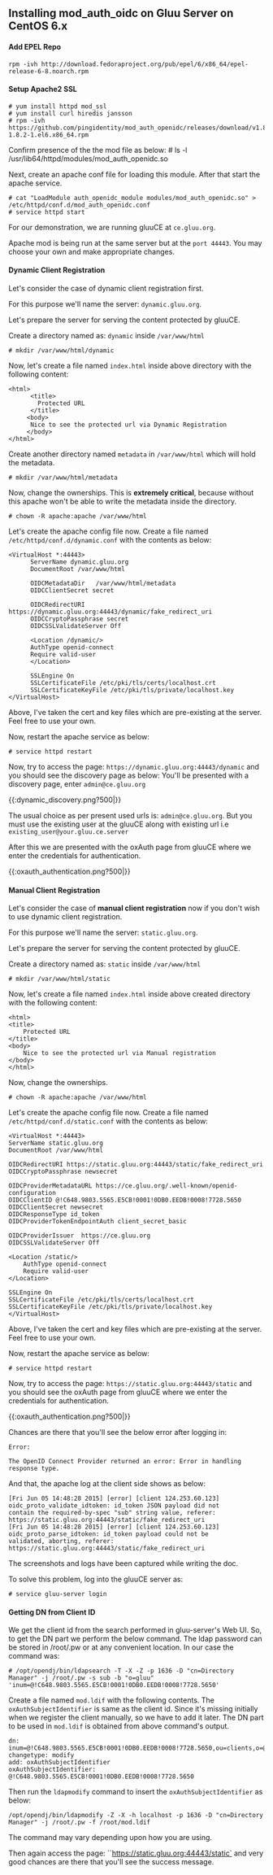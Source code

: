## Installing mod_auth_oidc on Gluu Server on CentOS 6.x

#### Add EPEL Repo
`rpm -ivh http://download.fedoraproject.org/pub/epel/6/x86_64/epel-release-6-8.noarch.rpm`

#### Setup Apache2 SSL

    # yum install httpd mod_ssl
    # yum install curl hiredis jansson
    # rpm -ivh https://github.com/pingidentity/mod_auth_openidc/releases/download/v1.8.2/mod_auth_openidc-1.8.2-1.el6.x86_64.rpm

Confirm presence of the the mod file as below:
    # ls -l /usr/lib64/httpd/modules/mod_auth_openidc.so 

Next, create an apache conf file for loading this module. After that start the apache service.

    # cat "LoadModule auth_openidc_module modules/mod_auth_openidc.so" > /etc/httpd/conf.d/mod_auth_openidc.conf
    # service httpd start

For our demonstration, we are running gluuCE at `ce.gluu.org`.
 
Apache mod is being run at the same server but at the `port 44443`.
You may choose your own and make appropriate changes.

#### Dynamic Client Registration

Let's consider the case of dynamic client registration first.

For this purpose we'll name the server: `dynamic.gluu.org`.

Let's prepare the server for serving the content protected by gluuCE.

Create a directory named as: `dynamic` inside `/var/www/html`

    # mkdir /var/www/html/dynamic

Now, let's create a file named `index.html` inside above directory with the following content:

    <html>
	      <title>
		    Protected URL
	      </title>
	     <body>
		  Nice to see the protected url via Dynamic Registration
	     </body>
    </html>

Create another directory named `metadata` in `/var/www/html` which will hold the metadata.

    # mkdir /var/www/html/metadata

Now, change the ownerships. This is **extremely critical**, because without this apache won't be able to write the metadata inside the directory.

    # chown -R apache:apache /var/www/html

Let's create the apache config file now.
Create a file named `/etc/httpd/conf.d/dynamic.conf` with the contents as below:

    <VirtualHost *:44443>
	      ServerName dynamic.gluu.org
	      DocumentRoot /var/www/html

	      OIDCMetadataDir	/var/www/html/metadata
	      OIDCClientSecret secret
	
	      OIDCRedirectURI https://dynamic.gluu.org:44443/dynamic/fake_redirect_uri
	      OIDCCryptoPassphrase secret
	      OIDCSSLValidateServer Off
	
	      <Location /dynamic/>
   		  AuthType openid-connect
   		  Require valid-user
	      </Location>

	      SSLEngine On
	      SSLCertificateFile /etc/pki/tls/certs/localhost.crt
	      SSLCertificateKeyFile /etc/pki/tls/private/localhost.key
    </VirtualHost>

Above, I've taken the cert and key files which are pre-existing at the server.
Feel free to use your own.

Now, restart the apache service as below:

    # service httpd restart

Now, try to access the page: `https://dynamic.gluu.org:44443/dynamic` and you should see the discovery page as below: You'll be presented with a discovery page, enter `admin@ce.gluu.org`

{{:dynamic_discovery.png?500|}}


The usual choice as per present used urls is: `admin@ce.gluu.org`. But you must use the existing user at the gluuCE along with existing url i.e `existing_user@your.gluu.ce.server`

After this we are presented with the oxAuth page from gluuCE where we enter the credentials for authentication.

{{:oxauth_authentication.png?500|}}

#### Manual Client Registration

Let's consider the case of **manual client registration** now if you don't wish to use dynamic client registration.

For this purpose we'll name the server: `static.gluu.org`.

Let's prepare the server for serving the content protected by gluuCE.

Create a directory named as: `static` inside `/var/www/html`

    # mkdir /var/www/html/static

Now, let's create a file named `index.html` inside above created directory with the following content:

    <html>
	<title>
		Protected URL
	</title>
	<body>
		Nice to see the protected url via Manual registration
	</body>
    </html>

Now, change the ownerships.

    # chown -R apache:apache /var/www/html

Let's create the apache config file now.
Create a file named `/etc/httpd/conf.d/static.conf` with the contents as below:

    <VirtualHost *:44443>
	ServerName static.gluu.org
	DocumentRoot /var/www/html

	OIDCRedirectURI https://static.gluu.org:44443/static/fake_redirect_uri
	OIDCCryptoPassphrase newsecret

	OIDCProviderMetadataURL	https://ce.gluu.org/.well-known/openid-configuration
	OIDCClientID @!C648.9803.5565.E5CB!0001!0DB0.EEDB!0008!7728.5650
	OIDCClientSecret newsecret
	OIDCResponseType id_token
	OIDCProviderTokenEndpointAuth client_secret_basic
	
	OIDCProviderIssuer	https://ce.gluu.org
	OIDCSSLValidateServer Off
	
	<Location /static/>
   		AuthType openid-connect
   		Require valid-user
	</Location>

	SSLEngine On
	SSLCertificateFile /etc/pki/tls/certs/localhost.crt
	SSLCertificateKeyFile /etc/pki/tls/private/localhost.key
    </VirtualHost>

Above, I've taken the cert and key files which are pre-existing at the server. Feel free to use your own.

Now, restart the apache service as below:

    # service httpd restart

Now, try to access the page: `https://static.gluu.org:44443/static` and you should see the oxAuth page from gluuCE where we enter the credentials for authentication.

{{:oxauth_authentication.png?500|}}

Chances are there that you'll see the below error after logging in: 

    Error:

    The OpenID Connect Provider returned an error: Error in handling response type.

And that, the apache log at the client side shows as below:


    [Fri Jun 05 14:48:28 2015] [error] [client 124.253.60.123] oidc_proto_validate_idtoken: id_token JSON payload did not        contain the required-by-spec "sub" string value, referer: https://static.gluu.org:44443/static/fake_redirect_uri
    [Fri Jun 05 14:48:28 2015] [error] [client 124.253.60.123] oidc_proto_parse_idtoken: id_token payload could not be           validated, aborting, referer: https://static.gluu.org:44443/static/fake_redirect_uri

The screenshots and logs have been captured while writing the doc.

To solve this problem, log into the gluuCE server as:

    # service gluu-server login

#### Getting DN from Client ID

We get the client id from the search performed in gluu-server's Web UI. So, to get the DN part we perform the below command. The ldap password can be stored in /root/.pw or at any convenient location. In our case the command was:

`# /opt/opendj/bin/ldapsearch -T -X -Z -p 1636 -D "cn=Directory Manager" -j /root/.pw -s sub -b "o=gluu" 'inum=@!C648.9803.5565.E5CB!0001!0DB0.EEDB!0008!7728.5650'`


Create a file named `mod.ldif` with the following contents. The `oxAuthSubjectIdentifier` is same as the client id. Since it's missing initially when we register the client manually, so we have to add it later. The DN part to be used in `mod.ldif` is obtained from above command's output. 


    dn: inum=@!C648.9803.5565.E5CB!0001!0DB0.EEDB!0008!7728.5650,ou=clients,o=@!C648.9803.5565.E5CB!0001!0DB0.EEDB,o=gluu
    changetype: modify
    add: oxAuthSubjectIdentifier
    oxAuthSubjectIdentifier: @!C648.9803.5565.E5CB!0001!0DB0.EEDB!0008!7728.5650

Then run the `ldapmodify` command to insert the `oxAuthSubjectIdentifier` as below:

    /opt/opendj/bin/ldapmodify -Z -X -h localhost -p 1636 -D "cn=Directory Manager" -j /root/.pw -f /root/mod.ldif

The command may vary depending upon how you are using.

Then again access the page: ``https://static.gluu.org:44443/static` and very good chances are there that you'll see the success message.
